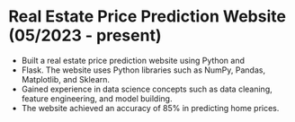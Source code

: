# Real Estate Price Prediction Website (05/2023 - present)

* Built a real estate price prediction website using Python and
* Flask. The website uses Python libraries such as NumPy, Pandas, Matplotlib, and Sklearn.
* Gained experience in data science concepts such as data cleaning, feature engineering, and model building.
* The website achieved an accuracy of 85% in predicting home prices.
